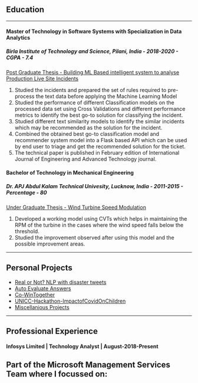 ## Education

---
#### Master of Technology in Software Systems with Specialization in Data Analytics
##### Birla Institute of Technology and Science, Pilani, India - 2018-2020 - CGPA - 7.4
[Post Graduate Thesis - Building ML Based intelligent system to analyse Production Live Site Incidents](https://www.ijeat.org/wp-content/uploads/papers/v10i3/C21780210321.pdf)
1. Studied the incidents and prepared the set of rules required to pre-process the text data before applying the Machine Learning Model
2. Studied the performance of different Classification models on the processed data set using Cross Validations and different performance metrics to identify the best go-to solution for classifying the incident.
3. Studied different text similarity models to identify the similar incidents which may be recommended as the solution for the incident.
4. Combined the obtained best go-to classification model and recommender system model into a Flask based API which can be used by end user to triage and get the recommended solution for the ticket.
5. The technical paper is published in February edition of International Journal of Engineering and Advanced Technology journal.

#### Bachelor of Technology in Mechanical Engineering
##### Dr. APJ Abdul Kalam Technical Univesity, Lucknow, India - 2011-2015 - Percentage - 80
[Under Graduate Thesis - Wind Turbine Speed Modulation](https://www.slideshare.net/secret/dWgkGicqsUFQSY)
1. Developed a working model using CVTs which helps in maintaining the RPM of the turbine in the cases where the wind speed falls below the threshold.
2. Studied the improvement observed after using this model and the possible improvement areas.

---

## Personal Projects

- [Real or Not? NLP with disaster tweets](https://bajpaihimanshu.medium.com/real-or-not-nlp-with-disaster-tweets-77ab3ba8325f)
- [Auto Evaluate Answers](https://github.com/HimanshuBajpai869/AutoEvaluateAnswers)
- [Co-WinTogether](https://github.com/HimanshuBajpai869/CoWinTogether)
- [UNICC-Hackathon-ImpactofCovidOnChildren](https://github.com/HimanshuBajpai869/UNICCHackathon-CovidAnalysis/blob/master/ImpactofCovidOnChildren.ipynb)
- [Miscellanious Projects](https://github.com/HimanshuBajpai869/DataScienceProjects)

---
## Professional Experience
#### Infosys Limited | Technology Analyst | August-2018-Present
Part of the Microsoft Management Services Team where I focussed on:
---
